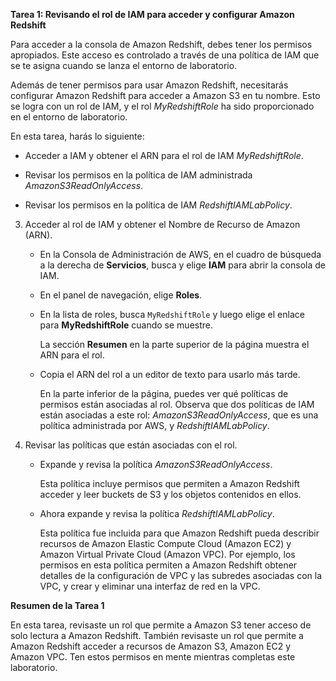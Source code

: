 **Tarea 1: Revisando el rol de IAM para acceder y configurar Amazon Redshift**

Para acceder a la consola de Amazon Redshift, debes tener los permisos apropiados. Este acceso es controlado a través de una política de IAM que se te asigna cuando se lanza el entorno de laboratorio.

Además de tener permisos para usar Amazon Redshift, necesitarás configurar Amazon Redshift para acceder a Amazon S3 en tu nombre. Esto se logra con un rol de IAM, y el rol _MyRedshiftRole_ ha sido proporcionado en el entorno de laboratorio.

En esta tarea, harás lo siguiente:

*   Acceder a IAM y obtener el ARN para el rol de IAM _MyRedshiftRole_.
    
*   Revisar los permisos en la política de IAM administrada _AmazonS3ReadOnlyAccess_.
    
*   Revisar los permisos en la política de IAM _RedshiftIAMLabPolicy_.
    

3.  Acceder al rol de IAM y obtener el Nombre de Recurso de Amazon (ARN).
    
    *   En la Consola de Administración de AWS, en el cuadro de búsqueda a la derecha de **Servicios**, busca y elige **IAM** para abrir la consola de IAM.
        
    *   En el panel de navegación, elige **Roles**.
        
    *   En la lista de roles, busca `MyRedshiftRole` y luego elige el enlace para **MyRedshiftRole** cuando se muestre.
        
        La sección **Resumen** en la parte superior de la página muestra el ARN para el rol.
        
    *   Copia el ARN del rol a un editor de texto para usarlo más tarde.
        
        En la parte inferior de la página, puedes ver qué políticas de permisos están asociadas al rol. Observa que dos políticas de IAM están asociadas a este rol: _AmazonS3ReadOnlyAccess_, que es una política administrada por AWS, y _RedshiftIAMLabPolicy_.
        
4.  Revisar las políticas que están asociadas con el rol.
    
    *   Expande y revisa la política _AmazonS3ReadOnlyAccess_.
        
        Esta política incluye permisos que permiten a Amazon Redshift acceder y leer buckets de S3 y los objetos contenidos en ellos.
        
    *   Ahora expande y revisa la política _RedshiftIAMLabPolicy_.
        
        Esta política fue incluida para que Amazon Redshift pueda describir recursos de Amazon Elastic Compute Cloud (Amazon EC2) y Amazon Virtual Private Cloud (Amazon VPC). Por ejemplo, los permisos en esta política permiten a Amazon Redshift obtener detalles de la configuración de VPC y las subredes asociadas con la VPC, y crear y eliminar una interfaz de red en la VPC.
        

**Resumen de la Tarea 1**

En esta tarea, revisaste un rol que permite a Amazon S3 tener acceso de solo lectura a Amazon Redshift. También revisaste un rol que permite a Amazon Redshift acceder a recursos de Amazon S3, Amazon EC2 y Amazon VPC. Ten estos permisos en mente mientras completas este laboratorio.
